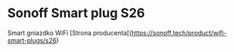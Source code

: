 # Sonoff Smart plug S26
Smart gniazdko WiFi
[Strona producenta[(https://sonoff.tech/product/wifi-smart-plugs/s26)